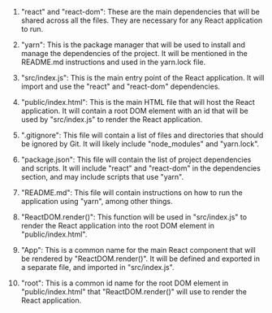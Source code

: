 1. "react" and "react-dom": These are the main dependencies that will be shared across all the files. They are necessary for any React application to run.

2. "yarn": This is the package manager that will be used to install and manage the dependencies of the project. It will be mentioned in the README.md instructions and used in the yarn.lock file.

3. "src/index.js": This is the main entry point of the React application. It will import and use the "react" and "react-dom" dependencies.

4. "public/index.html": This is the main HTML file that will host the React application. It will contain a root DOM element with an id that will be used by "src/index.js" to render the React application.

5. ".gitignore": This file will contain a list of files and directories that should be ignored by Git. It will likely include "node_modules" and "yarn.lock".

6. "package.json": This file will contain the list of project dependencies and scripts. It will include "react" and "react-dom" in the dependencies section, and may include scripts that use "yarn".

7. "README.md": This file will contain instructions on how to run the application using "yarn", among other things.

8. "ReactDOM.render()": This function will be used in "src/index.js" to render the React application into the root DOM element in "public/index.html".

9. "App": This is a common name for the main React component that will be rendered by "ReactDOM.render()". It will be defined and exported in a separate file, and imported in "src/index.js".

10. "root": This is a common id name for the root DOM element in "public/index.html" that "ReactDOM.render()" will use to render the React application.
